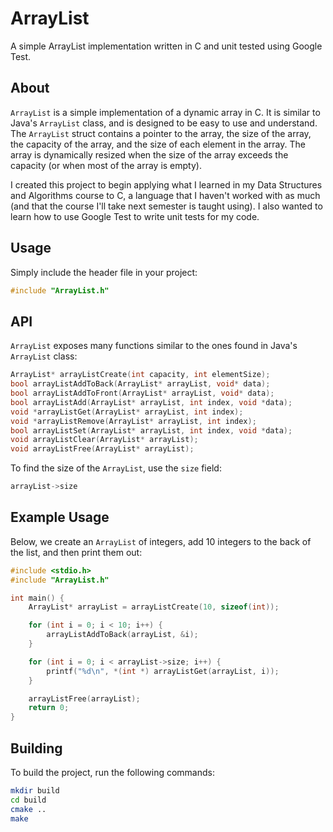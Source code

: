# ArrayList
A simple ArrayList implementation written in C and unit tested using Google Test.

## About

`ArrayList` is a simple implementation of a dynamic array in C. It is similar to Java's `ArrayList` class, and is designed to be easy to use and understand. The `ArrayList` struct contains a pointer to the array, the size of the array, the capacity of the array, and the size of each element in the array. The array is dynamically resized when the size of the array exceeds the capacity (or when most of the array is empty).

I created this project to begin applying what I learned in my Data Structures and Algorithms course to C, a language that I haven't worked with as much (and that the course I'll take next semester is taught using). I also wanted to learn how to use Google Test to write unit tests for my code.

## Usage
Simply include the header file in your project:
```c
#include "ArrayList.h"
```

## API

`ArrayList` exposes many functions similar to the ones found in Java's `ArrayList` class:

```c
ArrayList* arrayListCreate(int capacity, int elementSize);
bool arrayListAddToBack(ArrayList* arrayList, void* data);
bool arrayListAddToFront(ArrayList* arrayList, void* data);
bool arrayListAdd(ArrayList* arrayList, int index, void *data);
void *arrayListGet(ArrayList* arrayList, int index);
void *arrayListRemove(ArrayList* arrayList, int index);
bool arrayListSet(ArrayList* arrayList, int index, void *data);
void arrayListClear(ArrayList* arrayList);
void arrayListFree(ArrayList* arrayList);
```

To find the size of the `ArrayList`, use the `size` field:
```c
arrayList->size
```

## Example Usage

Below, we create an `ArrayList` of integers, add 10 integers to the back of the list, and then print them out:

```c
#include <stdio.h>
#include "ArrayList.h"

int main() {
    ArrayList* arrayList = arrayListCreate(10, sizeof(int));

    for (int i = 0; i < 10; i++) {
        arrayListAddToBack(arrayList, &i);
    }

    for (int i = 0; i < arrayList->size; i++) {
        printf("%d\n", *(int *) arrayListGet(arrayList, i));
    }

    arrayListFree(arrayList);
    return 0;
}
```

## Building

To build the project, run the following commands:

```bash
mkdir build
cd build
cmake ..
make
```